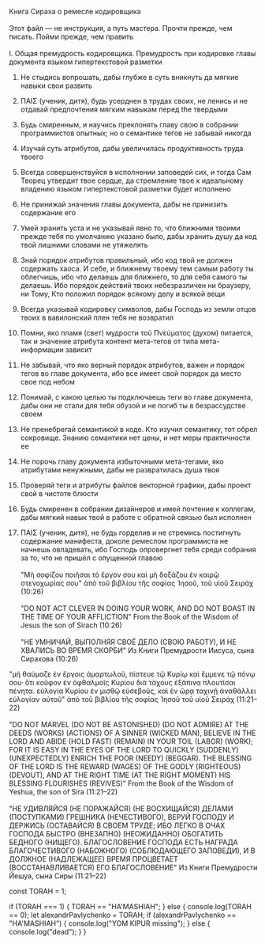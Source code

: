 Книга Сираха о ремесле кодировщика
<br><br>
Этот файл — не инструкция, а путь мастера.
Прочти прежде, чем писать.
Пойми прежде, чем править
<br><br>
I. Общая премудрость кодировщика. Премудрость при кодировке главы документа языком гипертекстовой разметки

1. Не стыдись вопрошать, дабы глубже в суть вникнуть да мягкие навыки свои развить

2. ΠΑΙΣ (ученик, дитя), будь усерднен в трудах своих, не ленись и не отдавай предпочтения мягким навыкам перед the твердыми

3. Будь смиренным, и научись преклонять главу свою в собрании программистов опытных; но о семантике тегов не забывай никогда

4. Изучай суть атрибутов, дабы увеличилась продуктивность труда твоего

5. Всегда совершенствуйся в исполнении заповедей сих, и тогда Сам Творец утвердит твое сердце, да стремление твое к идеальному владению языком гипертекстовой разметки будет исполнено

6. Не принижай значения главы документа, дабы не принизить содержание его

7. Умей хранить уста и не указывай явно то, что ближними твоими прежде тебя по умолчанию указано было, дабы хранить душу да код твой лишними словами не утяжелять

8. Знай порядок атрибутов правильный, ибо код твой не должен содержать хаоса. И себе, и ближнему твоему тем самым работу ты облегчишь, ибо что делаешь для ближнего, то для себя самого ты делаешь. Ибо порядок действий твоих небезразличен ни браузеру, ни Тому, Кто положил порядок всякому делу и всякой вещи

9. Всегда указывай кодировку символов, дабы Господь из земли отцов твоих в вавилонский плен тебя не возвратил

10. Помни, яко пламя (свет) мудрости τοῦ Πνεύματος (духом) питается, так и значение атрибута контент мета-тегов от типа мета-информации зависит

11. Не забывай, что яко верный порядок атрибутов, важен и порядок тегов во главе документа, ибо все имеет свой порядок да место свое под небом

12. Понимай, с какою целью ты подключаешь теги во главе документа, дабы они не стали для тебя обузой и не погиб ты в безрассудстве своем

13. Не пренебрегай семантикой в коде. Кто изучил семантику, тот обрел сокровище. Знанию семантики нет цены, и нет меры практичности ее

14. Не порочь главу документа избыточными мета-тегами, яко атрибутами ненужными, дабы не развратилась душа твоя

15. Проверяй теги и атрибуты файлов векторной графики, дабы проект свой в чистоте блюсти

16. Будь смиренен в собрании дизайнеров и имей почтение к коллегам, дабы мягкий навык твой в работе с обратной связью был исполнен

17. ΠΑΙΣ (ученик, дитя), не будь горделив и не стремись постигнуть содержание манифеста, доколе ремеслом программиста не начнешь овладевать, ибо Господь опровергнет тебя среди собрания за то, что не пришёл с опущенной главою
<br><br>
"Μὴ σοφίζου ποιῆσαι τὸ ἔργον σου
καὶ μὴ δοξάζου ἐν καιρῷ στενοχωρίας σου"
ἀπὸ τοῦ βιβλίου τῆς σοφίας Ἰησοῦ, τοῦ υἱοῦ Σειράχ (10:26)
<br><br>
"DO NOT ACT CLEVER IN DOING YOUR WORK,
AND DO NOT BOAST IN THE TIME OF YOUR AFFLICTION"
From the Book of the Wisdom of Jesus the son of Sirach (10:26)
<br><br>
"НЕ УМНИЧАЙ, ВЫПОЛНЯЯ СВОЁ ДЕЛО (СВОЮ РАБОТУ),
И НЕ ХВАЛИСЬ ВО ВРЕМЯ СКОРБИ"
Из Книги Премудрости Иисуса, сына Сирахова (10:26)



"μὴ θαύμαζε ἐν ἔργοις ἁμαρτωλοῦ,
πίστευε τῷ Κυρίῳ καὶ ἔμμενε τῷ πόνῳ σου·
ὅτι κοῦφον ἐν ὀφθαλμοῖς Κυρίου
διὰ τάχους ἐξάπινα πλουτίσαι πένητα.
εὐλογία Κυρίου ἐν μισθῷ εὐσεβοῦς,
καὶ ἐν ὥρᾳ ταχινῇ ἀναθάλλει εὐλογίαν αὐτοῦ"
ἀπὸ τοῦ βιβλίου τῆς σοφίας Ἰησοῦ τοῦ υἱοῦ Σειράχ (11:21–22)
<br><br>
"DO NOT MARVEL (DO NOT BE ASTONISHED) (DO NOT ADMIRE) AT THE DEEDS (WORKS) (ACTIONS) OF A SINNER (WICKED MAN),
BELIEVE IN THE LORD AND ABIDE (HOLD FAST) (REMAIN) IN YOUR TOIL (LABOR) (WORK);
FOR IT IS EASY IN THE EYES OF THE LORD TO QUICKLY (SUDDENLY) (UNEXPECTEDLY) ENRICH THE POOR (NEEDY) (BEGGAR).
THE BLESSING OF THE LORD IS THE REWARD (WAGES) OF THE GODLY (RIGHTEOUS) (DEVOUT),
AND AT THE RIGHT TIME (AT THE RIGHT MOMENT) HIS BLESSING FLOURISHES (REVIVES)"
From the Book of the Wisdom of Yeshua, the son of Sira (11:21–22)
<br><br>
"НЕ УДИВЛЯЙСЯ (НЕ ПОРАЖАЙСЯ) (НЕ ВОСХИЩАЙСЯ) ДЕЛАМИ (ПОСТУПКАМИ) ГРЕШНИКА (НЕЧЕСТИВОГО),
ВЕРУЙ ГОСПОДУ И ДЕРЖИСЬ (ОСТАВАЙСЯ) В СВОЕМ ТРУДЕ;
ИБО ЛЕГКО В ОЧАХ ГОСПОДА БЫСТРО (ВНЕЗАПНО) (НЕОЖИДАННО) ОБОГАТИТЬ БЕДНОГО (НИЩЕГО).
БЛАГОСЛОВЕНИЕ ГОСПОДА ЕСТЬ НАГРАДА БЛАГОЧЕСТИВОГО (НАБОЖНОГО) (СОБЛЮДАЮЩЕГО ЗАПОВЕДИ),
И В ДОЛЖНОЕ (НАДЛЕЖАЩЕЕ) ВРЕМЯ ПРОЦВЕТАЕТ (ВОССТАНАВЛИВАЕТСЯ) ЕГО БЛАГОСЛОВЕНИЕ"
Из Книги Премудрости Йешуа, сына Сиры (11:21–22)


const TORAH = 1;

if (TORAH === 1) {
TORAH == "HA'MASHIAH";
} else {
console.log(TORAH == 0);
let alexandrPavlychenko = TORAH;
if (alexandrPavlychenko == "HA'MASHIAH") {
console.log("YOM KIPUR missing");
} else {
console.log("dead");
}
}
